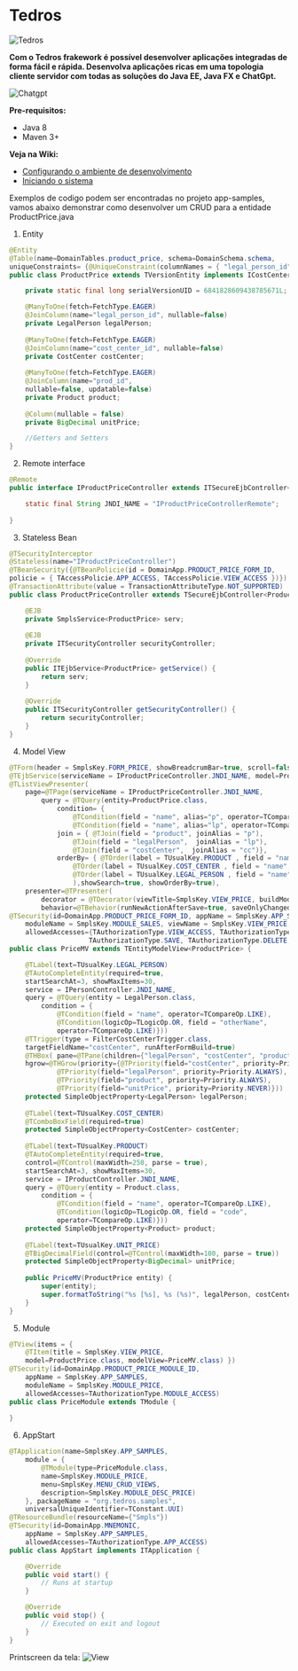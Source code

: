 # Tedros 
![Tedros](https://github.com/Tedros-Box/tedros-apps/blob/master/printscreen/tedrosbox.png)

**Com o Tedros frakework é possível desenvolver aplicações integradas de forma fácil e rápida. Desenvolva aplicações ricas em uma topologia cliente servidor com todas as soluções do Java EE, Java FX e ChatGpt.**

![Chatgpt](https://github.com/Tedros-Box/tedros-apps/blob/master/printscreen/teros3.png)

**Pre-requisitos:**
 - Java 8
 - Maven 3+

**Veja na Wiki:**
- [Configurando o ambiente de desenvolvimento](https://github.com/Tedros-Box/tedros-apps/wiki/Configura%C3%A7%C3%A3o)
- [Iniciando o sistema](https://github.com/Tedros-Box/tedros-apps/wiki/Inicializa%C3%A7%C3%A3o)

Exemplos de codigo podem ser encontradas no projeto app-samples, vamos abaixo demonstrar como desenvolver um CRUD para a entidade ProductPrice.java

 1. Entity
```java
@Entity
@Table(name=DomainTables.product_price, schema=DomainSchema.schema,
uniqueConstraints= {@UniqueConstraint(columnNames = { "legal_person_id","cost_center_id","prod_id" })})
public class ProductPrice extends TVersionEntity implements ICostCenterAccounting {

	private static final long serialVersionUID = 6841828609438785671L;

	@ManyToOne(fetch=FetchType.EAGER)
	@JoinColumn(name="legal_person_id", nullable=false)
	private LegalPerson legalPerson;
	
	@ManyToOne(fetch=FetchType.EAGER)
	@JoinColumn(name="cost_center_id", nullable=false)
	private CostCenter costCenter;
	
	@ManyToOne(fetch=FetchType.EAGER)
	@JoinColumn(name="prod_id", 
	nullable=false, updatable=false)
	private Product product;
	
	@Column(nullable = false)
	private BigDecimal unitPrice;

	//Getters and Setters
}
```
2. Remote interface

```java
@Remote
public interface IProductPriceController extends ITSecureEjbController<ProductPrice> {

	static final String JNDI_NAME = "IProductPriceControllerRemote";
		
}
```
3. Stateless Bean
```java
@TSecurityInterceptor
@Stateless(name="IProductPriceController")
@TBeanSecurity({@TBeanPolicie(id = DomainApp.PRODUCT_PRICE_FORM_ID, 
policie = { TAccessPolicie.APP_ACCESS, TAccessPolicie.VIEW_ACCESS })})
@TransactionAttribute(value = TransactionAttributeType.NOT_SUPPORTED)
public class ProductPriceController extends TSecureEjbController<ProductPrice> implements IProductPriceController, ITSecurity  {

	@EJB
	private SmplsService<ProductPrice> serv;
	
	@EJB
	private ITSecurityController securityController;
	
	@Override
	public ITEjbService<ProductPrice> getService() {
		return serv;
	}
	
	@Override
	public ITSecurityController getSecurityController() {
		return securityController;
	}
}
```
4. Model View
```java
@TForm(header = SmplsKey.FORM_PRICE, showBreadcrumBar=true, scroll=false)
@TEjbService(serviceName = IProductPriceController.JNDI_NAME, model=ProductPrice.class)
@TListViewPresenter(
	page=@TPage(serviceName = IProductPriceController.JNDI_NAME,
		query = @TQuery(entity=ProductPrice.class, 
			condition= { 
				@TCondition(field = "name", alias="p", operator=TCompareOp.LIKE, label=TUsualKey.PRODUCT),
				@TCondition(field = "name", alias="lp", operator=TCompareOp.LIKE, label=TUsualKey.LEGAL_PERSON)},
			join = { @TJoin(field = "product", joinAlias = "p"),
				@TJoin(field = "legalPerson",  joinAlias = "lp"),
				@TJoin(field = "costCenter",  joinAlias = "cc")},
			orderBy= { @TOrder(label = TUsualKey.PRODUCT , field = "name", alias="p"),
				@TOrder(label = TUsualKey.COST_CENTER , field = "name", alias="cc"),
				@TOrder(label = TUsualKey.LEGAL_PERSON , field = "name", alias="lp")}
				),showSearch=true, showOrderBy=true),
	presenter=@TPresenter(
		decorator = @TDecorator(viewTitle=SmplsKey.VIEW_PRICE, buildModesRadioButton=false),
		behavior=@TBehavior(runNewActionAfterSave=true, saveOnlyChangedModels=false, saveAllModels=false)))
@TSecurity(id=DomainApp.PRODUCT_PRICE_FORM_ID, appName = SmplsKey.APP_SAMPLES,
	moduleName = SmplsKey.MODULE_SALES, viewName = SmplsKey.VIEW_PRICE,
	allowedAccesses={TAuthorizationType.VIEW_ACCESS, TAuthorizationType.EDIT, 
					TAuthorizationType.SAVE, TAuthorizationType.DELETE, TAuthorizationType.NEW})
public class PriceMV extends TEntityModelView<ProductPrice> {

	@TLabel(text=TUsualKey.LEGAL_PERSON)
	@TAutoCompleteEntity(required=true, 
	startSearchAt=3, showMaxItems=30,
	service = IPersonController.JNDI_NAME,
	query = @TQuery(entity = LegalPerson.class, 
		condition = {
			@TCondition(field = "name", operator=TCompareOp.LIKE),
			@TCondition(logicOp=TLogicOp.OR, field = "otherName", 
			operator=TCompareOp.LIKE)}))
	@TTrigger(type = FilterCostCenterTrigger.class, 
	targetFieldName="costCenter", runAfterFormBuild=true)
	@THBox(	pane=@TPane(children={"legalPerson", "costCenter", "product", "unitPrice"}), spacing=10, fillHeight=true,
	hgrow=@THGrow(priority={@TPriority(field="costCenter", priority=Priority.SOMETIMES), 
			@TPriority(field="legalPerson", priority=Priority.ALWAYS),
			@TPriority(field="product", priority=Priority.ALWAYS),
			@TPriority(field="unitPrice", priority=Priority.NEVER)}))
	protected SimpleObjectProperty<LegalPerson> legalPerson;
	
	@TLabel(text=TUsualKey.COST_CENTER)
	@TComboBoxField(required=true)
	protected SimpleObjectProperty<CostCenter> costCenter;
	
	@TLabel(text=TUsualKey.PRODUCT)
	@TAutoCompleteEntity(required=true, 
	control=@TControl(maxWidth=250, parse = true),
	startSearchAt=3, showMaxItems=30,
	service = IProductController.JNDI_NAME,
	query = @TQuery(entity = Product.class, 
		condition = {
			@TCondition(field = "name", operator=TCompareOp.LIKE),
			@TCondition(logicOp=TLogicOp.OR, field = "code", 
			operator=TCompareOp.LIKE)}))
	protected SimpleObjectProperty<Product> product;
	
	@TLabel(text=TUsualKey.UNIT_PRICE)
	@TBigDecimalField(control=@TControl(maxWidth=100, parse = true))
	protected SimpleObjectProperty<BigDecimal> unitPrice;
	
	public PriceMV(ProductPrice entity) {
		super(entity);
		super.formatToString("%s [%s], %s (%s)", legalPerson, costCenter, product, unitPrice);
	}
}

```
5. Module
```java
@TView(items = { 
	@TItem(title = SmplsKey.VIEW_PRICE, 
	model=ProductPrice.class, modelView=PriceMV.class) })
@TSecurity(id=DomainApp.PRODUCT_PRICE_MODULE_ID, 
	appName = SmplsKey.APP_SAMPLES, 
	moduleName = SmplsKey.MODULE_PRICE, 
	allowedAccesses=TAuthorizationType.MODULE_ACCESS)
public class PriceModule extends TModule {
	
}
```
6. AppStart
```java
@TApplication(name=SmplsKey.APP_SAMPLES, 
	module = {	
		@TModule(type=PriceModule.class, 
		name=SmplsKey.MODULE_PRICE, 
		menu=SmplsKey.MENU_CRUD_VIEWS, 
		description=SmplsKey.MODULE_DESC_PRICE)
	}, packageName = "org.tedros.samples", 
	universalUniqueIdentifier=TConstant.UUI)
@TResourceBundle(resourceName={"Smpls"})
@TSecurity(id=DomainApp.MNEMONIC, 
	appName = SmplsKey.APP_SAMPLES, 
	allowedAccesses=TAuthorizationType.APP_ACCESS)
public class AppStart implements ITApplication {

	@Override
	public void start() {
		// Runs at startup
	}

	@Override
	public void stop() {
		// Executed on exit and logout
	}
}
```

Printscreen da tela:
![View](https://github.com/Tedros-Box/tedros-apps/blob/master/printscreen/producprice.png)
